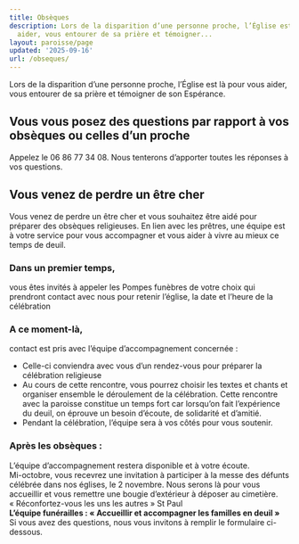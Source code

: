 ```yaml
---
title: Obsèques
description: Lors de la disparition d’une personne proche, l’Église est là pour vous
  aider, vous entourer de sa prière et témoigner...
layout: paroisse/page
updated: '2025-09-16'
url: /obseques/
---
```


Lors de la disparition d’une personne proche, l’Église est là pour vous aider, vous entourer de sa prière et témoigner de son Espérance.

## Vous vous posez des questions par rapport à vos obsèques ou celles d’un proche

Appelez le 06 86 77 34 08. Nous tenterons d’apporter toutes les réponses à vos questions.

## Vous venez de perdre un être cher

Vous venez de perdre un être cher et vous souhaitez être aidé pour préparer des obsèques religieuses. En lien avec les prêtres, une équipe est à votre service pour vous accompagner et vous aider à vivre au mieux ce temps de deuil.

### Dans un premier temps, 

vous êtes invités à appeler les Pompes funèbres de votre choix qui prendront contact avec nous pour retenir l’église, la date et l’heure de la célébration

### A ce moment-là, 

contact est pris avec l’équipe d’accompagnement concernée :

  * Celle-ci conviendra avec vous d’un rendez-vous pour préparer la célébration religieuse
  * Au cours de cette rencontre, vous pourrez choisir les textes et chants et organiser ensemble le déroulement de la célébration. Cette rencontre avec la paroisse constitue un temps fort car lorsqu’on fait l’expérience du deuil, on éprouve un besoin d’écoute, de solidarité et d’amitié.
  * Pendant la célébration, l’équipe sera à vos côtés pour vous soutenir.

### Après les obsèques :

L’équipe d’accompagnement restera disponible et à votre écoute.  
Mi-octobre, vous recevrez une invitation à participer à la messe des défunts célébrée dans nos églises, le 2 novembre. Nous serons là pour vous accueillir et vous remettre une bougie d’extérieur à déposer au cimetière.  
« Réconfortez-vous les uns les autres » St Paul  
**L’équipe funérailles : « Accueillir et accompagner les familles en deuil »**  
Si vous avez des questions, nous vous invitons à remplir le formulaire ci-dessous.